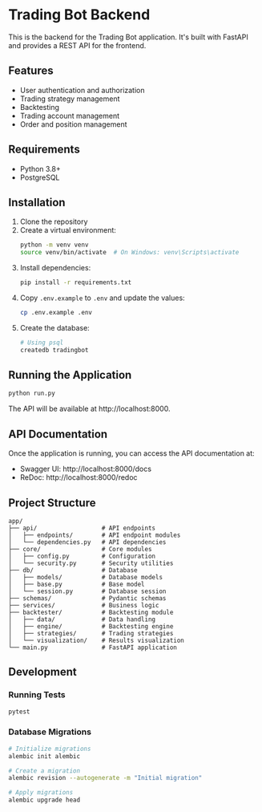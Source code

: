 # Trading Bot Backend

This is the backend for the Trading Bot application. It's built with FastAPI and provides a REST API for the frontend.

## Features

- User authentication and authorization
- Trading strategy management
- Backtesting
- Trading account management
- Order and position management

## Requirements

- Python 3.8+
- PostgreSQL

## Installation

1. Clone the repository
2. Create a virtual environment:
   ```bash
   python -m venv venv
   source venv/bin/activate  # On Windows: venv\Scripts\activate
   ```
3. Install dependencies:
   ```bash
   pip install -r requirements.txt
   ```
4. Copy `.env.example` to `.env` and update the values:
   ```bash
   cp .env.example .env
   ```
5. Create the database:
   ```bash
   # Using psql
   createdb tradingbot
   ```

## Running the Application

```bash
python run.py
```

The API will be available at http://localhost:8000.

## API Documentation

Once the application is running, you can access the API documentation at:

- Swagger UI: http://localhost:8000/docs
- ReDoc: http://localhost:8000/redoc

## Project Structure

```
app/
├── api/                  # API endpoints
│   ├── endpoints/        # API endpoint modules
│   └── dependencies.py   # API dependencies
├── core/                 # Core modules
│   ├── config.py         # Configuration
│   └── security.py       # Security utilities
├── db/                   # Database
│   ├── models/           # Database models
│   ├── base.py           # Base model
│   └── session.py        # Database session
├── schemas/              # Pydantic schemas
├── services/             # Business logic
├── backtester/           # Backtesting module
│   ├── data/             # Data handling
│   ├── engine/           # Backtesting engine
│   ├── strategies/       # Trading strategies
│   └── visualization/    # Results visualization
└── main.py               # FastAPI application
```

## Development

### Running Tests

```bash
pytest
```

### Database Migrations

```bash
# Initialize migrations
alembic init alembic

# Create a migration
alembic revision --autogenerate -m "Initial migration"

# Apply migrations
alembic upgrade head
```

